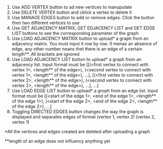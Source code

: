 1. Use ADD VERTEX button to ad new vertices to manupulate
2. Use DELETE VERTEX button and cklick a vertex to delete it
3. Use MANAGE EDGES button to add or remove edges. Click the button then two different vertices to use
4. Use GET ADJACENCY MATRIX, GET EDJACENCY LIST and GET EDGE LIST buttons to see the corresponding parameter of the graph
5. Use LOAD ADJACENCY MATRIX button to upload* a graph from an adjacency matrix. You must input it row by row. 0 menas an absence of edge, any other number neans thet there is an edge of a certain length**. All brackets are ignored
6. Use LOAD ADJACENCY LIST button to upload* a graph from an adjacency list. Input format must be [[(<first vertex to connect with vertex 1>, <length** of the edge>), (<second vertex to connect with vertex 1>, <length** of the edge>), ...], [(<first vertex to connect with vertex 2>, <length** of the edge>), (<second vertex to connect with vertex 2>, <length** of the edge>), ...], ...]
7. Use LOAD EDGE LIST button to upload* a groph from an edge list. Input format must be [(<start of the edge 1>, <end of the edge 1>, <length** of the edge 1>), (<start of the edge 2>, <end of the edge 2>, <length** of the edge 2>), ...]
8. Toggling DIRECTED EDGES button changes the way the graph is displayed and separates edges of format (vertex 1, vertex 2) (vertex 2, vertex 1)

*All the vertices and edges created are deleted after uploading a graph

**length of an edge does not influency anything yet
